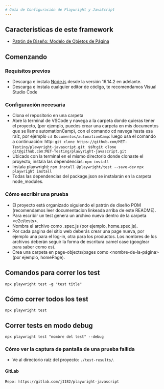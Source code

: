 ```yaml
---
# Guía de Configuración de Playwright y JavaScript
---
```


## Características de este framework

- [Patrón de Diseño: Modelo de Objetos de Página](https://playwright.dev/docs/test-pom)

## Comenzando

### Requisitos previos

- Descarga e instala [Node.js](https://nodejs.org/en/download/package-manager) desde la versión 16.14.2 en adelante.
- Descarga e instala cualquier editor de código, te recomendamos Visual Studio Code

### Configuración necesaria

- Clona el repositorio en una carpeta
- Abre la terminal de VSCode y navega a la carpeta donde quieras tener el proyecto,
 (por ejemplo, puedes crear una carpeta en mis documentos que se llame automationCamp), con el comando cd navega hasta esa raíz, por ejemplo `cd Documentos/automationCamp`: luego usa el comando a continuación: 
  http: `git clone https://github.com/MET-Testing/plawyright-javascript.git `
  ssh:`git clone git@github.com:MET-Testing/plawyright-javascript.git`
- Ubicadx con la terminal en el mismo directorio donde clonaste el proyecto, instala las dependencias: `npm install`
- Instala playwright: `npm install @playwright/test --save-dev` `npx playwright install`
- Todas las dependencias del package.json se instalarán en la carpeta node_modules.

### Cómo escribir una prueba

- El proyecto está organizado siguiendo el patrón de diseño POM (recomendamos leer documentacion linkeada arriba de este README).
- Para escribir un test genera un archivo nuevo dentro de la carpeta <e2e/tests>.
- Nombra el archivo como <nombreDeLaPrueba>.spec.js (por ejemplo, home.spec.js).
- Por cada pagina del sitio web deberás crear una page nueva, por ejemplo una para el log-in, otra para los productos. Los nombres de los archivos deberán seguir la forma de escritura camel case (googlear para saber como es). 
- Crea una carpeta en page-objects/pages como <nombre-de-la-página> (por ejemplo, homePage).

## Comandos para correr los test

`npx playwright test -g "test title"`

## Cómo correr todos los test

`npx playwright test`

## Correr tests en modo debug

`npx playwright test "nombre del test" --debug`

### Cómo ver la captura de pantalla de una prueba fallida

- Ve al directorio raíz del proyecto: `./test-results/`.


#### GitLab

```bash
Repo: https://gitlab.com/j1182/playwright-javascript
```
